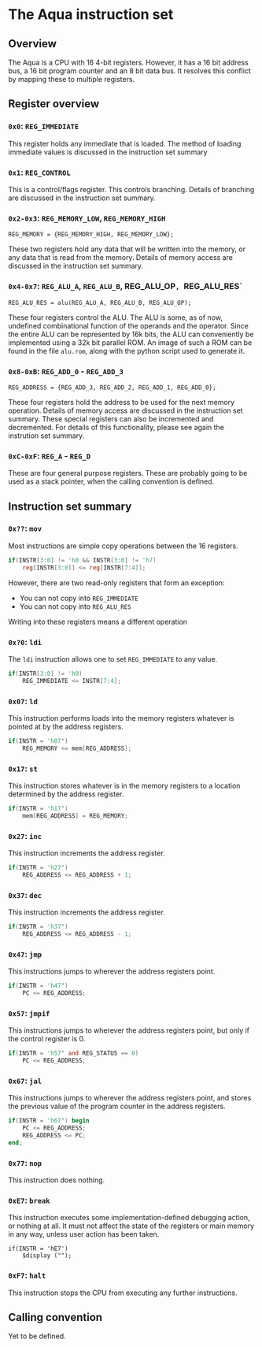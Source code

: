 # The Aqua instruction set

## Overview

The Aqua is a CPU with 16 4-bit registers.
However, it has a 16 bit address bus, a 16 bit program counter and an 8 bit data bus.
It resolves this conflict by mapping these to multiple registers.

## Register overview

### `0x0`: `REG_IMMEDIATE`

This register holds any immediate that is loaded.
The method of loading immediate values is discussed in the instruction set summary

### `0x1`: `REG_CONTROL`

This is a control/flags register.
This controls branching.
Details of branching are discussed in the instruction set summary.

### `0x2-0x3`: `REG_MEMORY_LOW`, `REG_MEMORY_HIGH`

    REG_MEMORY = {REG_MEMORY_HIGH, REG_MEMORY_LOW};

These two registers hold any data that will be written into the memory, or any data that is read from the memory.
Details of memory access are discussed in the instruction set summary.

### `0x4-0x7`: `REG_ALU_A`, `REG_ALU_B`, REG_ALU_OP`, `REG_ALU_RES`

    REG_ALU_RES = alu(REG_ALU_A, REG_ALU_B, REG_ALU_OP);

These four registers control the ALU.
The ALU is some, as of now, undefined combinational function of the operands and the operator.
Since the entire ALU can be represented by 16k bits, the ALU can conveniently be implemented using a 32k bit parallel ROM.
An image of such a ROM can be found in the file `alu.rom`, along with the python script used to generate it.

### `0x8-0xB`: `REG_ADD_0` - `REG_ADD_3`

    REG_ADDRESS = {REG_ADD_3, REG_ADD_2, REG_ADD_1, REG_ADD_0};

These four registers hold the address to be used for the next memory operation.
Details of memory access are discussed in the instruction set summary.
These special registers can also be incremented and decremented.
For details of this functionality, please see again the instrution set summary.

### `0xC-0xF`: `REG_A` - `REG_D`

These are four general purpose registers.
These are probably going to be used as a stack pointer, when the calling convention is defined.

## Instruction set summary

### `0x??`: `mov`

Most instructions are simple copy operations between the 16 registers.

```verilog
if(INSTR[3:0] != 'h0 && INSTR[3:0] != 'h7)
    reg[INSTR[3:0]] <= reg[INSTR[7:4]];
```

However, there are two read-only registers that form an exception:

* You can not copy into `REG_IMMEDIATE`
* You can not copy into `REG_ALU_RES`

Writing into these registers means a different operation

### `0x?0`: `ldi`

The `ldi` instruction allows one to set `REG_IMMEDIATE` to any value.

```verilog
if(INSTR[3:0] != 'h0)
    REG_IMMEDIATE <= INSTR[7:4];
```

### `0x07`: `ld`

This instruction performs loads into the memory registers whatever is pointed at by the address registers.

```verilog
if(INSTR = 'h07')
    REG_MEMORY <= mem[REG_ADDRESS];
```

### `0x17`: `st`

This instruction stores whatever is in the memory registers to a location determined by the address register.

```verilog
if(INSTR = 'h17')
    mem[REG_ADDRESS] = REG_MEMORY;
```

### `0x27`: `inc`

This instruction increments the address register.

```verilog
if(INSTR = 'h27')
    REG_ADDRESS <= REG_ADDRESS + 1;
```

### `0x37`: `dec`

This instruction increments the address register.

```verilog
if(INSTR = 'h37')
    REG_ADDRESS <= REG_ADDRESS - 1;
```

### `0x47`: `jmp`

This instructions jumps to wherever the address registers point.

```verilog
if(INSTR = 'h47')
    PC <= REG_ADDRESS;
```

### `0x57`: `jmpif`

This instructions jumps to wherever the address registers point, but only if the control register is 0.

```verilog
if(INSTR = 'h57' and REG_STATUS == 0)
    PC <= REG_ADDRESS;
```

### `0x67`: `jal`

This instructions jumps to wherever the address registers point, and stores the previous value of the program counter in the address registers.

```verilog
if(INSTR = 'h67') begin
    PC <= REG_ADDRESS;
    REG_ADDRESS <= PC;
end;
```

### `0x77`: `nop`

This instruction does nothing.

### `0xE7`: `break`

This instruction executes some implementation-defined debugging action, or nothing at all.
It must not affect the state of the registers or main memory in any way, unless user action has been taken.

    if(INSTR = 'hE7')
        $display ("");

### `0xF7`: `halt`

This instruction stops the CPU from executing any further instructions.

## Calling convention

Yet to be defined.

